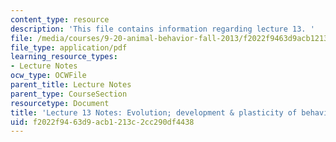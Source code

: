 ```yaml
---
content_type: resource
description: 'This file contains information regarding lecture 13. '
file: /media/courses/9-20-animal-behavior-fall-2013/f2022f9463d9acb1213c2cc290df4438_MIT9_20F13_Lec13.pdf
file_type: application/pdf
learning_resource_types:
- Lecture Notes
ocw_type: OCWFile
parent_title: Lecture Notes
parent_type: CourseSection
resourcetype: Document
title: 'Lecture 13 Notes: Evolution; development & plasticity of behavior'
uid: f2022f94-63d9-acb1-213c-2cc290df4438
---
```

